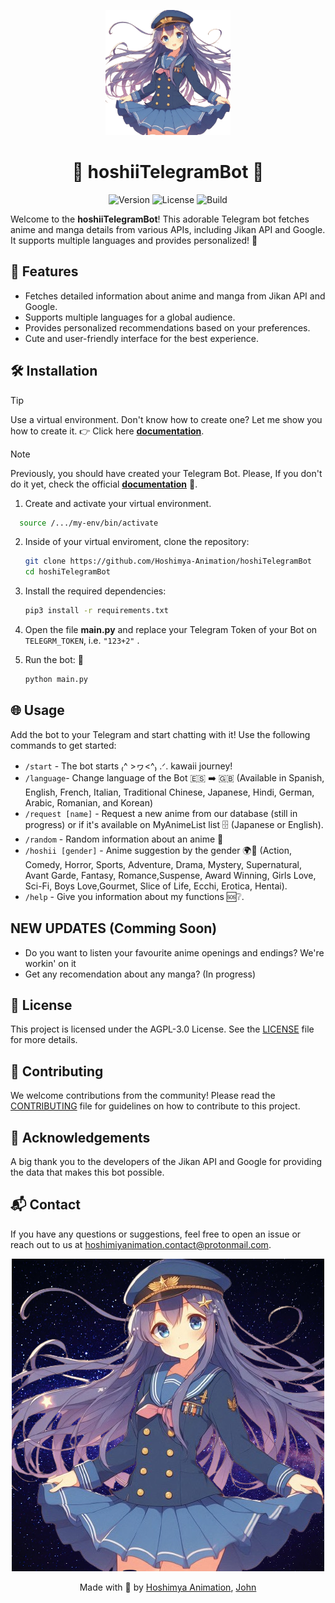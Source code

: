 <p align="center">
  <img src="img/logo_draf.png" alt="Kawaii Bot" width="200px"/>
</p>

<h1 align="center">🌸 hoshiiTelegramBot 🌸</h1>

<p align="center">
  <img src="https://img.shields.io/badge/version-1.1..0-brightgreen" alt="Version" />
  <img src="https://img.shields.io/badge/license-AGPL3.0-blue?style=flat&color=blue" alt="License" />
  <img src="https://img.shields.io/badge/test-passed-pass?style=flat&color=red" alt="Build" />
</p>

Welcome to the **hoshiiTelegramBot**! This adorable Telegram bot fetches anime and manga details from various APIs, including Jikan API and Google. It supports multiple languages and provides personalized! 🌟

## 🌟 Features

- Fetches detailed information about anime and manga from Jikan API and Google.
- Supports multiple languages for a global audience.
- Provides personalized recommendations based on your preferences.
- Cute and user-friendly interface for the best experience.

## 🛠️ Installation

> [!TIP]
> Use a virtual environment. Don't know how to create one? Let me show you how to create it. 👉 Click here **[documentation](https://docs.python.org/3/library/venv.html)**.

> [!NOTE]
> Previously, you should have created your Telegram Bot. Please, If you don't do it yet, check the official **[documentation](https://core.telegram.org/bots#how-do-i-create-a-bot)** 🤖.


1. Create and activate your virtual environment.
  ```bash
    source /.../my-env/bin/activate
  ```
2. Inside of your virtual enviroment, clone the repository:
    ```bash
    git clone https://github.com/Hoshimya-Animation/hoshiTelegramBot
    cd hoshiTelegramBot
    ```

3. Install the required dependencies:
    ```bash
    pip3 install -r requirements.txt
    ```

4. Open the file **main.py** and replace your Telegram Token of your Bot on ```TELEGRM_TOKEN```, i.e. ```"123+2"``` .


5. Run the bot: 🤖
    ```bash
    python main.py
    ```

## 🌐 Usage

Add the bot to your Telegram and start chatting with it! Use the following commands to get started:

- `/start` - The bot starts ₍^ >ヮ<^₎ .ᐟ. kawaii journey!
- `/language`- Change language of the Bot 🇪🇸 ➡️ 🇬🇧 (Available in Spanish, English, French, Italian, Traditional Chinese, Japanese, Hindi, German, Arabic, Romanian, and Korean)
- `/request [name]` - Request a new anime from our database (still in progress) or if it's available on MyAnimeList list 🗄 (Japanese or English).
- `/random` - Random information about an anime 🎲
- `/hoshii [gender]` - Anime suggestion by the gender 🌍🍱 (Action, Comedy, Horror, Sports, Adventure, Drama, Mystery, Supernatural, Avant Garde, Fantasy, Romance,Suspense, Award Winning, Girls Love, Sci-Fi, Boys Love,Gourmet, Slice of Life, Ecchi, Erotica, Hentai).
- `/help` - Give you information about my functions 🆘❔.

## NEW UPDATES (Comming Soon)
* Do you want to listen your favourite anime openings and endings? We're workin' on it
* Get any recomendation about any manga? (In progress)



## 📜 License

This project is licensed under the AGPL-3.0 License. See the [LICENSE](LICENSE) file for more details.

## 🙌 Contributing

We welcome contributions from the community! Please read the [CONTRIBUTING](CONTRIBUTING.md) file for guidelines on how to contribute to this project.

## 💖 Acknowledgements

A big thank you to the developers of the Jikan API and Google for providing the data that makes this bot possible.

## 📬 Contact

If you have any questions or suggestions, feel free to open an issue or reach out to us at [hoshimiyanimation.contact@protonmail.com](mailto:hoshimiyanimation.contact@protonmail.com.).

<p align="center">
  <img src="img/logo_draf2.png" alt="Kawaii Bot2""/>
</p>

<p align="center">
  Made with 💖 by <a href="https://github.com/Hoshimya-Animation">Hoshimya Animation</a>, <a href="https://github.com/JohnKun136NVCP">John </a>
</p>
